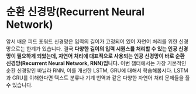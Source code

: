# 순환 신경망(Recurrent Neural Network)

앞서 배운 피드 포워드 신경망은 입력의 길이가 고정되어 있어 자연어 처리를 위한 신경망으로는 한계가 있습니다. 결국 **다양한 길이의 입력 시퀀스를 처리할 수 있는 인공 신경망이 필요하게 되었는데, 자연어 처리에 대표적으로 사용되는 인공 신경망이 바로 순환 신경망(Recurrent Neural Network, RNN)입니다.** 이번 챕터에서는 가장 기본적인 순환 신경망인 바닐라 RNN, 이를 개선한 LSTM, GRU에 대해서 학습해봅시다. LSTM과 GRU를 이해한다면 텍스트 분류나 기계 번역과 같은 다양한 자연어 처리 문제들을 풀 수 있습니다.

